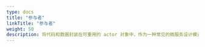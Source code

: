 ```yaml
---
type: docs
title: "参与者"
linkTitle: "参与者"
weight: 50
description: 将代码和数据封装在可重用的 actor 对象中，作为一种常见的微服务设计模式。
---
```


